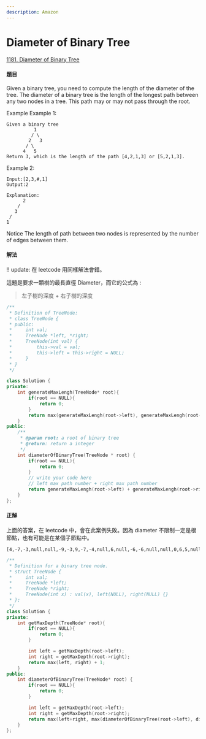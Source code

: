 ```yaml
---
description: Amazon
---
```


# Diameter of Binary Tree

[1181. Diameter of Binary Tree](https://www.lintcode.com/problem/diameter-of-binary-tree/?_from=ladder&&fromId=137)

#### 題目

Given a binary tree, you need to compute the length of the diameter of the tree. The diameter of a binary tree is the length of the longest path between any two nodes in a tree. This path may or may not pass through the root.

Example Example 1:

```text
Given a binary tree 
          1
         / \
        2   3
       / \     
      4   5    
Return 3, which is the length of the path [4,2,1,3] or [5,2,1,3].
```

Example 2:

```text
Input:[2,3,#,1]
Output:2

Explanation:
      2
    /
   3
 /
1
```

Notice The length of path between two nodes is represented by the number of edges between them.

#### 解法

!! update: 在 leetcode 用同樣解法會錯。

這題是要求一顆樹的最長直徑 Diameter，而它的公式為 :

> 左子樹的深度 + 右子樹的深度

```cpp
/**
 * Definition of TreeNode:
 * class TreeNode {
 * public:
 *     int val;
 *     TreeNode *left, *right;
 *     TreeNode(int val) {
 *         this->val = val;
 *         this->left = this->right = NULL;
 *     }
 * }
 */

class Solution {
private:
    int generateMaxLengh(TreeNode* root){
        if(root == NULL){
            return 0;
        }
        return max(generateMaxLengh(root->left), generateMaxLengh(root->right)) + 1;
    }
public:
    /**
     * @param root: a root of binary tree
     * @return: return a integer
     */
    int diameterOfBinaryTree(TreeNode * root) {
        if(root == NULL){
            return 0;
        }
        // write your code here
        // left max path number + right max path number
        return generateMaxLengh(root->left) + generateMaxLengh(root->right);
    }
};
```

#### 正解

上面的答案，在 leetcode 中，會在此案例失敗。因為 diameter 不限制一定是根節點，也有可能是在某個子節點中。

```text
[4,-7,-3,null,null,-9,-3,9,-7,-4,null,6,null,-6,-6,null,null,0,6,5,null,9,null,null,-1,-4,null,null,null,-2]
```

```cpp
/**
 * Definition for a binary tree node.
 * struct TreeNode {
 *     int val;
 *     TreeNode *left;
 *     TreeNode *right;
 *     TreeNode(int x) : val(x), left(NULL), right(NULL) {}
 * };
 */
class Solution {
private:
    int getMaxDepth(TreeNode* root){
        if(root == NULL){
            return 0;
        }

        int left = getMaxDepth(root->left);
        int right = getMaxDepth(root->right);
        return max(left, right) + 1;
    }   
public:
    int diameterOfBinaryTree(TreeNode* root) {
        if(root == NULL){
            return 0;
        }

        int left = getMaxDepth(root->left);
        int right = getMaxDepth(root->right);
        return max(left+right, max(diameterOfBinaryTree(root->left), diameterOfBinaryTree(root->right)));
    }
};
```

